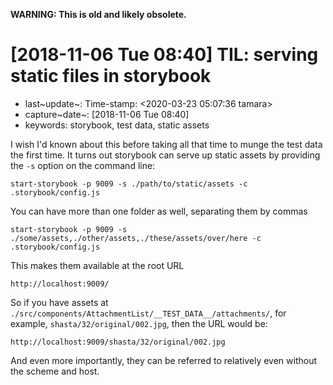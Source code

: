 **WARNING: This is old and likely obsolete.**

\[2018-11-06 Tue 08:40\] TIL: serving static files in storybook
===============================================================

-   last~update~: Time-stamp: \<2020-03-23 05:07:36 tamara\>
-   capture~date~: \[2018-11-06 Tue 08:40\]
-   keywords: storybook, test data, static assets

I wish I\'d known about this before taking all that time to munge the test data the first time. It turns out storybook can serve up static assets by providing the `-s` option on the command line:

``` {.shell-script}
start-storybook -p 9009 -s ./path/to/static/assets -c .storybook/config.js
```

You can have more than one folder as well, separating them by commas

``` {.shell-script}
start-storybook -p 9009 -s ./some/assets,./other/assets,./these/assets/over/here -c .storybook/config.js
```

This makes them available at the root URL

``` {.shell-script}
http://localhost:9009/
```

So if you have assets at `./src/components/AttachmentList/__TEST_DATA__/attachments/`, for example, `shasta/32/original/002.jpg`, then the URL would be:

``` {.shell-script}
http://localhost:9009/shasta/32/original/002.jpg
```

And even more importantly, they can be referred to relatively even without the scheme and host.
